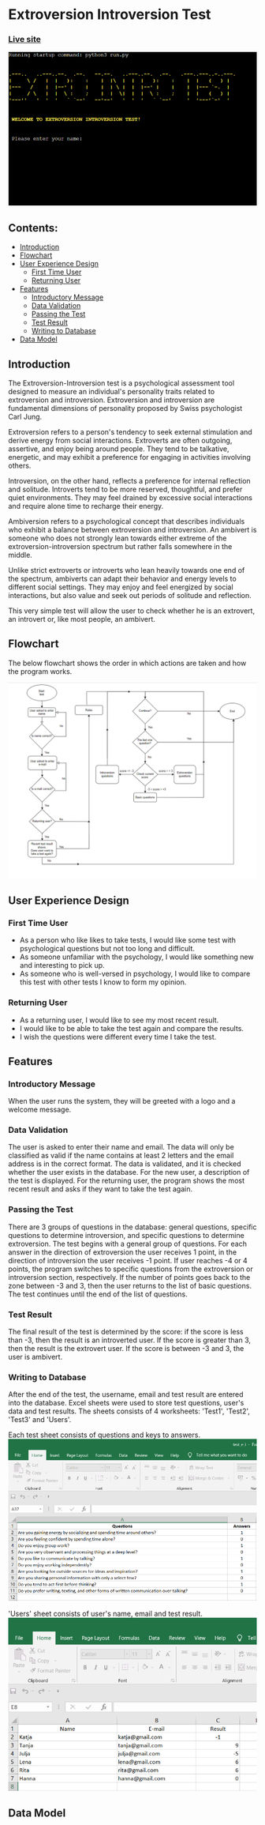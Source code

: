 # Extroversion Introversion Test 

### [Live site](https://extro-intro-test.herokuapp.com/)

![screenshot](documentation/screenshot.png)

## Contents:

- <a href="#introduction">Introduction</a>
- <a href="#flow">Flowchart</a>
- <a href="#experience">User Experience Design</a>
    - <a href="#first_time_user">First Time User</a>
    - <a href="#returning_user">Returning User</a>
- <a href="#features">Features</a>
    - <a href="#message">Introductory Message</a>
    - <a href="#validation">Data Validation</a>
    - <a href="#passing">Passing the Test</a>
    - <a href="#result">Test Result</a>
    - <a href="#database">Writing to Database</a>
- <a href="#model">Data Model</a>


## <div id="introduction">Introduction</div>

The Extroversion-Introversion test is a psychological assessment tool designed to measure an individual's personality traits related to extroversion and introversion. Extroversion and introversion are fundamental dimensions of personality proposed by Swiss psychologist Carl Jung.

Extroversion refers to a person's tendency to seek external stimulation and derive energy from social interactions. Extroverts are often outgoing, assertive, and enjoy being around people. They tend to be talkative, energetic, and may exhibit a preference for engaging in activities involving others.

Introversion, on the other hand, reflects a preference for internal reflection and solitude. Introverts tend to be more reserved, thoughtful, and prefer quiet environments. They may feel drained by excessive social interactions and require alone time to recharge their energy.

Ambiversion refers to a psychological concept that describes individuals who exhibit a balance between extroversion and introversion. An ambivert is someone who does not strongly lean towards either extreme of the extroversion-introversion spectrum but rather falls somewhere in the middle.

Unlike strict extroverts or introverts who lean heavily towards one end of the spectrum, ambiverts can adapt their behavior and energy levels to different social settings. They may enjoy and feel energized by social interactions, but also value and seek out periods of solitude and reflection.

This very simple test will allow the user to check whether he is an extrovert, an introvert or, like most people, an ambivert.

## <div id="flow">Flowchart</div>

The below flowchart shows the order in which actions are taken and how the program works.

![View flowchart](documentation/flowchart.png)

## <div id="experience">User Experience Design</div>
### <div id="first_time_user">First Time User</div>

- As a person who like likes to take tests, I would like some test with psychological questions but not too  long and difficult.
- As someone unfamiliar with the psychology, I would like something new and interesting  to pick up.
- As someone who is well-versed in psychology, I would like to compare this test with other tests I know to form my opinion.

### <div id="returning_user">Returning User</div>

- As a returning user, I would like to see my most recent result.
- I would like to be able to take the test again and compare the results. 
- I wish the questions were different every time I take the test.


## <div id="features">Features</div>
### <div id="message">Introductory Message</div>

When the user runs the system, they will be greeted with a logo and a welcome message.

### <div id="validation">Data Validation</div>
The user is asked to enter their name and email. The data will only be classified as valid if the name contains at least 2 letters and the email address is in the correct format.
The data is validated, and it is checked whether the user exists in the database.
For the new user, a description of the test is displayed. For the returning user, the program shows the most recent result and asks if they want to take the test again. 

### <div id="passing">Passing the Test</div>
There are 3 groups of questions in the database: general questions, specific questions to determine introversion, and specific questions to determine extroversion. 
The test begins with a general group of questions.
For each answer in the direction of extroversion the user receives 1 point, in the direction of introversion the user receives -1 point. 
If user reaches -4 or 4 points, the program switches to specific questions from the extroversion or introversion section, respectively. If the number of points goes back to the zone between -3 and 3, then the user returns to the list of basic questions. The test continues until the end of the list of questions.

### <div id="result">Test Result</div>
The final result of the test is determined by the score: if the score is less than -3, then the result is an introverted user. If the score is greater than 3, then the result is the extrovert user. If the score is between -3 and 3, the user is ambivert. 

### <div id="database">Writing to Database</div> 
After the end of the test, the username, email and test result are entered into the database. Excel sheets were used to store test questions, user's data and test results. The sheets consists of 4 worksheets: 'Test1', 'Test2', 'Test3' and 'Users'.

Each test sheet consists of questions and keys to answers.
![](documentation/excel_sheet_sample1.png)

'Users' sheet consists of user's name, email and test result.
![](documentation/excel_sheet_sample2.png)

## <div id="model">Data Model</div>





 















 